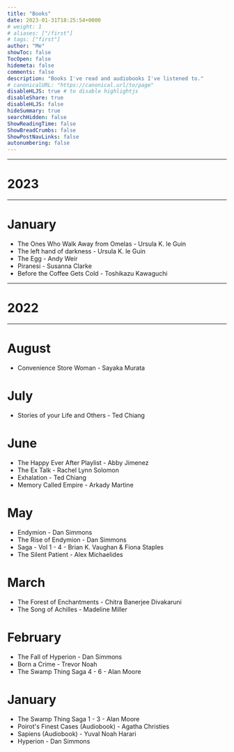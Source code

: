 ```yaml
---
title: "Books"
date: 2023-01-31T18:25:54+0000
# weight: 1
# aliases: ["/first"]
# tags: ["first"]
author: "Me"
showToc: false
TocOpen: false
hidemeta: false
comments: false
description: "Books I've read and audiobooks I've listened to."
# canonicalURL: "https://canonical.url/to/page"
disableHLJS: true # to disable highlightjs
disableShare: true
disableHLJS: false
hideSummary: true
searchHidden: false
ShowReadingTime: false
ShowBreadCrumbs: false
ShowPostNavLinks: false
autonumbering: false
---
```

----
# 2023
----
# January
- The Ones Who Walk Away from Omelas - Ursula K. le Guin
- The left hand of darkness - Ursula K. le Guin
- The Egg - Andy Weir
- Piranesi - Susanna Clarke
- Before the Coffee Gets Cold - Toshikazu Kawaguchi

----
# 2022
----
# August
- Convenience Store Woman - Sayaka Murata

# July
- Stories of your Life and Others - Ted Chiang

# June
- The Happy Ever After Playlist - Abby Jimenez
- The Ex Talk - Rachel Lynn Solomon
- Exhalation - Ted Chiang
- Memory Called Empire - Arkady Martine

# May
- Endymion - Dan Simmons
- The Rise of Endymion - Dan Simmons
- Saga - Vol 1 - 4 - Brian K. Vaughan & Fiona Staples
- The Silent Patient - Alex Michaelides

# March
- The Forest of Enchantments - Chitra Banerjee Divakaruni
- The Song of Achilles - Madeline Miller

# February
- The Fall of Hyperion - Dan Simmons
- Born a Crime - Trevor Noah
- The Swamp Thing Saga 4 - 6 - Alan Moore

# January
- The Swamp Thing Saga 1 - 3 - Alan Moore
- Poirot's Finest Cases (Audiobook) - Agatha Christies
- Sapiens (Audiobook) - Yuval Noah Harari
- Hyperion - Dan Simmons